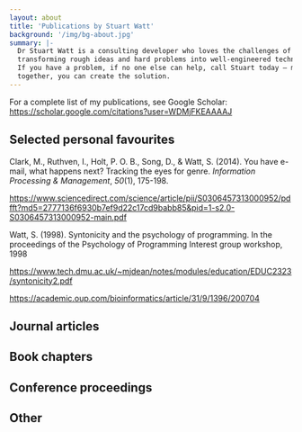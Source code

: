 ```yaml
---
layout: about
title: 'Publications by Stuart Watt'
background: '/img/bg-about.jpg'
summary: |-
  Dr Stuart Watt is a consulting developer who loves the challenges of
  transforming rough ideas and hard problems into well-engineered technology. 
  If you have a problem, if no one else can help, call Stuart today — maybe 
  together, you can create the solution.
---
```


For a complete list of my publications, see Google Scholar: 
https://scholar.google.com/citations?user=WDMjFKEAAAAJ

## Selected personal favourites

Clark, M., Ruthven, I., Holt, P. O. B., Song, D., & Watt, S. (2014). You have
e-mail, what happens next? Tracking the eyes for genre. *Information Processing &
Management*, *50*(1), 175-198. 

https://www.sciencedirect.com/science/article/pii/S0306457313000952/pdfft?md5=2777136f6930b7ef9d22c17cd9babb85&pid=1-s2.0-S0306457313000952-main.pdf

Watt, S. (1998). Syntonicity and the psychology of programming. In the 
proceedings of the Psychology of Programming Interest group workshop, 1998

https://www.tech.dmu.ac.uk/~mjdean/notes/modules/education/EDUC2323/syntonicity2.pdf



https://academic.oup.com/bioinformatics/article/31/9/1396/200704

## Journal articles


## Book chapters

## Conference proceedings

## Other
